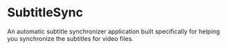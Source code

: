 # SubtitleSync
An automatic subtitle synchronizer application built specifically for helping you synchronize the subtitles for video files.
